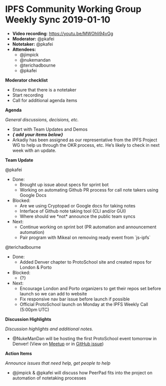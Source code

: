 # IPFS Community Working Group Weekly Sync 2019-01-10

-   **Video recording**: <https://youtu.be/MWOhli94vGg>
-   **Moderator:** @pkafei
-   **Notetaker:** @pkafei
-   **Attendees:**
    -   @jimpick
    -   @nukemandan
    -   @terichadbourne
    -   @pkafei




**Moderator checklist**
-   Ensure that there is a notetaker
-   Start recording
-   Call for additional agenda items

**Agenda**

_General discussions, decisions, etc._

-   Start with Team Updates and Demos
-   **_{ add your items below}_**
-   Arkadiy has been assigned as our representative from the IPFS Project WG to help us through the OKR process, etc. He’s likely to check in next week with an update.

**Team Update**

@pkafei
-   Done:
    -   Brought up issue about specs for sprint bot
    -   Working on automating Github PR process for call note takers using Google Docs
-   Blocked:
    -   Are we using Cryptopad or Google docs for taking notes
    -   Interface of Github note taking tool (CLI and/or GUI)
    -   Where should we \*not\* announce the public team syncs
-   Next:
    -   Continue working on sprint bot (PR automation and announcement automation)
    -   Pair program with Mikeal on removing ready event from \`js-ipfs\`

@terichadbourne
-   Done:
    -   Added Denver chapter to ProtoSchool site and created repos for London & Porto
-   Blocked:
    -   {?}
-   Next:
    -   Encourage London and Porto organizers to get their repos set before launch so we can add to website
    -   Fix responsive nav bar issue before launch if possible
    -   Official ProtoSchool launch on Monday at the IPFS Weekly Call (5:00pm UTC)


**Discussion Highlights**

_Discussion highlights and additional notes._

-   @NukeManDan will be hosting the first ProtoSchool event tomorrow in Denver!  (View on [Meetup](https://www.meetup.com/Blockchain-Developers-United-Denver/events/257761113/) or in [GitHub issue](https://github.com/ProtoSchool/Denver/issues/3))

**Action Items**

_Announce issues that need help, get people to help_

-   @jimpick & @pkafei will discuss how PeerPad fits into the project on automation of notetaking processes
